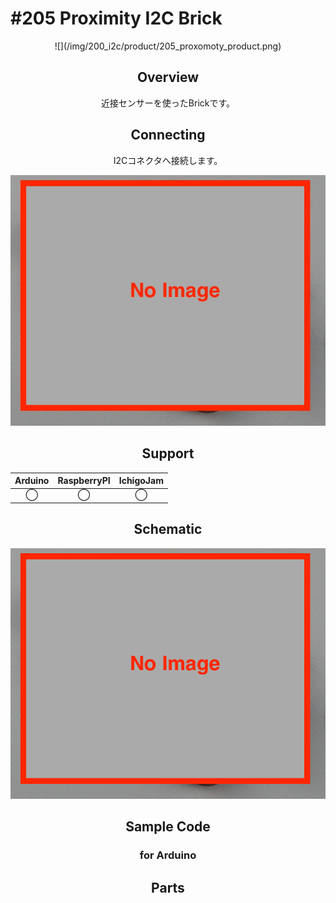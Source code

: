 # #205 Proximity I2C Brick

<center>![](/img/200_i2c/product/205_proxomoty_product.png)
<!--COLORME-->

## Overview
近接センサーを使ったBrickです。

## Connecting
I2Cコネクタへ接続します。

![](/img/200_i2c/connect/205_proxomoty_connect.jpg)

## Support
|Arduino|RaspberryPI|IchigoJam|
|:--:|:--:|:--:|
|◯|◯|◯|

## Schematic
![](/img/200_i2c/schematic/205_proxomoty_schematic.png)

## Sample Code
### for Arduino

## Parts

